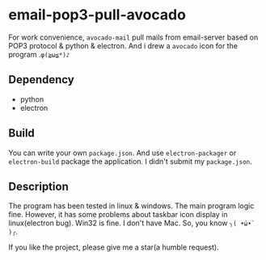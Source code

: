 # email-pop3-pull-avocado

For work convenience, `avocado-mail` pull mails from email-server based on POP3 protocol &amp; python &amp; electron. And i drew a `avocado` icon for the program .`φ(≧ω≦*)♪`

## Dependency

- python
- electron

## Build

You can write your own `package.json`. And use `electron-packager` or `electron-build` package the application. I didn't submit my `package.json`.

## Description

The program has been tested in linux & windows. The main program logic fine. However, it has some problems about taskbar icon display in linux(electron bug). Win32 is fine. I don't have Mac. So, you know `╮( •́ω•̀ )╭`.

If you like the project, please give me a star(a humble request).